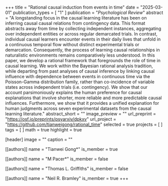 +++
title = "Rational causal induction from events in time"
date = "2025-03-01"
publication_types = [ "1" ]
publication = "_Psychological Review_"
abstract = "A longstanding focus in the causal learning literature has been on inferring causal causal relations from contingency data. This format abstracts away from time by collecting independent instances, aggregating over independent entities or across regular demarcated trials. In contrast, individual causal learners encounter events in their daily lives that unfold in a continuous temporal flow without distinct experimental trials or demarcation. Consequently, the process of learning causal relationships in naturalistic environments remains comparatively less understood. In this paper, we develop a rational framework that foregrounds the role of time in causal learning. We work within the Bayesian rational analysis tradition, while departing from past analyses of causal inference by linking causal influence with dependence between events in continuous time via the Poisson-Gamma distribution family, rather than co-incidence of variable states across independent trials (i.e. contingency). We show that our account parsimoniously explains the human preference for causal explanations that involve shorter, more reliable and more predictable causal influences. Furthermore, we show that it provides a unified explanation for human judgments across seven experimental datasets from the causal learning literature."
abstract_short = ""
image_preview = ""
url_preprint = "https://osf.io/preprints/psyarxiv/dpkxv"
url_project = "https://github.com/tianweigong/rational_time"
selected = true
projects = [ ]
tags = [ ]
math = true
highlight = true

[header]
image = ""
caption = ""

[[authors]]
name = "Tianwei Gong*"
is_member = true

[[authors]]
name = "M Pacer*"
is_member = false

[[authors]]
name = "Thomas L. Griffiths"
is_member = false

[[authors]]
name = "Neil R. Bramley"
is_member = true
+++

